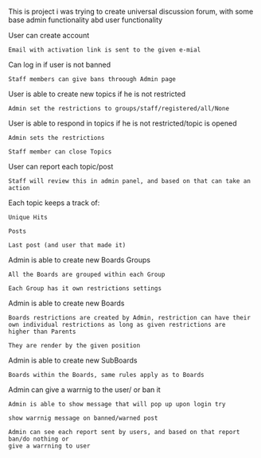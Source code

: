 This is project i was trying to create universal discussion forum, with some base admin functionality 
abd user functionality

User can create account
    
    Email with activation link is sent to the given e-mial

Can log in if user is not banned
    
    Staff members can give bans throough Admin page

User is able to create new topics if he is not restricted
    
    Admin set the restrictions to groups/staff/registered/all/None
    
User is able to respond in topics if he is not restricted/topic is opened
    
    Admin sets the restrictions
    
    Staff member can close Topics

User can report each topic/post
    
    Staff will review this in admin panel, and based on that can take an action
    
Each topic keeps a track of:
    
    Unique Hits
    
    Posts
    
    Last post (and user that made it)

Admin is able to create new Boards Groups
    
    All the Boards are grouped within each Group
    
    Each Group has it own restrictions settings

Admin is able to create new Boards
    
    Boards restrictions are created by Admin, restriction can have their own individual restrictions as long as given restrictions are
    higher than Parents
    
    They are render by the given position
    
Admin is able to create new SubBoards
    
    Boards within the Boards, same rules apply as to Boards
    
Admin can give a warrnig to the user/ or ban it
    
    Admin is able to show message that will pop up upon login try
    
    show warrnig message on banned/warned post
    
    Admin can see each report sent by users, and based on that report ban/do nothing or 
    give a warrning to user

    


    